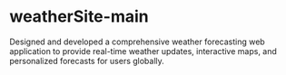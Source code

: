 # weatherSite-main
Designed and developed a comprehensive weather forecasting web application to provide real-time weather updates, interactive maps, and personalized forecasts for users globally.
